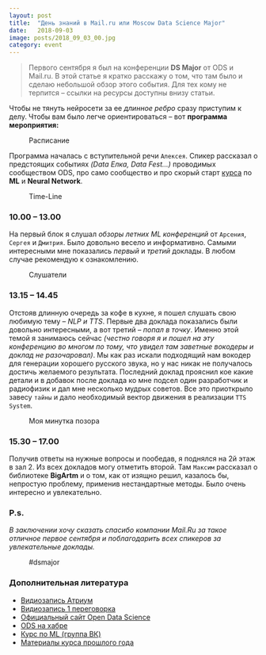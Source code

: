 ```yaml
---
layout: post
title:  "День знаний в Mail.ru или Moscow Data Science Major"
date:   2018-09-03
image: posts/2018_09_03_00.jpg
category: event
---
```


<blockquote>Первого сентября я был на конференции <b>DS Major</b> от ODS и Mail.ru. В этой статье я кратко расскажу о том, что там было и сделаю небольшой обзор этого события. Для тех кому не терпится – ссылки на ресурсы доступны внизу статьи.</blockquote>

Чтобы не тянуть нейросети за ее *длинное ребро* сразу приступим к делу. Чтобы вам было легче ориентироваться – вот **программа мероприятия:**

<figure>
	<img src="{{ '/assets/img/posts/2018_09_03_01.jpg' | prepend: site.baseurl }}" alt=""> 
	<figcaption>Расписание</figcaption>
</figure>

Программа началась с вступительной речи `Алексея`. Спикер рассказал о предстоящих событиях *(Data Елка, Data Fest…)* проводимых сообществом ODS, про само сообщество и про скорый старт [курса](https://vk.com/mlcourse) по **ML** и **Neural Network**.

<figure>
	<img src="{{ '/assets/img/posts/2018_09_03_02.jpg' | prepend: site.baseurl }}" alt=""> 
	<figcaption>Time-Line</figcaption>
</figure>

### 10.00 – 13.00

На первый блок я слушал *обзоры летних ML конференций* от `Арсения`, `Сергея` и `Дмитрия`. Было довольно весело и информативно. Самыми интересными мне показались *первый* и *третий* доклады. В любом случае рекомендую к ознакомлению.

<figure>
	<img src="{{ '/assets/img/posts/2018_09_03_04.jpg' | prepend: site.baseurl }}" alt=""> 
	<figcaption>Слушатели</figcaption>
</figure>

### 13.15 – 14.45

Отстояв длинную очередь за кофе в кухне, я пошел слушать свою любимую тему – *NLP и TTS*. Первые два доклада показались были довольно интересными, а вот третий – *попал в точку*. Именно этой темой я занимаюсь сейчас *(честно говоря я и пошел на эту конференцию во многом по тому, что увидел там заветные вокодеры и доклад не разочаровал)*. Мы как раз искали подходящий нам вокодер для генерации хорошего русского звука, но у нас никак не получалось достичь желаемого результата. Последний доклад прояснил кое какие детали и в добавок после доклада ко мне подсел один разработчик и радиофизик и дал мне несколько мудрых советов. Все это приоткрыло завесу `тайны` и дало необходимый вектор движения в реализации `TTS System`.

<figure>
	<img src="{{ '/assets/img/posts/2018_09_03_05.png' | prepend: site.baseurl }}" alt=""> 
	<figcaption>Моя минутка позора</figcaption>
</figure>

### 15.30 – 17.00

Получив ответы на нужные вопросы и пообедав, я поднялся на 2й этаж в зал 2. Из всех докладов могу отметить второй. Там `Максим` рассказал о библиотеке **BigArtm** и о том, как от изящно решил, казалось бы, непростую проблему, применив нестандартные методы. Было очень интересно и увлекательно.

### P.s.

*В заключении хочу сказать спасибо компании Mail.Ru за такое отличное первое сентября и поблагодарить всех спикеров за увлекательные доклады.*

<figure>
	<img src="{{ '/assets/img/posts/2018_09_03_06.png' | prepend: site.baseurl }}" alt=""> 
	<figcaption>#dsmajor</figcaption>
</figure>

### Дополнительная литература

* <a href="https://youtu.be/sZnFbu0F7YI">Видиозапись Атриум</a>
* <a href="https://youtu.be/pjhV3r6RbDo">Видиозапись 1 переговорка</a>
* <a href="http://ods.ai/">Официальный сайт Open Data Science</a>
* <a href="https://habr.com/company/ods/">ODS на хабре</a>
* <a href="https://vk.com/mlcourse">Курс по ML (группа ВК)</a>
* <a href="https://habr.com/company/ods/blog/334960/">Материалы курса прошлого года</a>
